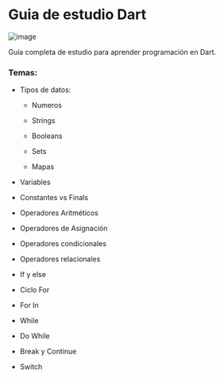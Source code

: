# Guia de estudio Dart

![image](https://user-images.githubusercontent.com/78452543/224521533-4c5ed126-e267-4607-97d8-3875b7f0be70.png)

Guía completa de estudio para aprender programación en Dart.

### Temas:

- Tipos de datos:

    - Numeros

    - Strings

    - Booleans

    - Sets

    - Mapas

- Variables

- Constantes vs Finals

- Operadores Aritméticos

- Operadores de Asignación

- Operadores condicionales

- Operadores relacionales

- If y else

- Ciclo For

- For In

- While

- Do While

- Break y Continue

- Switch 


